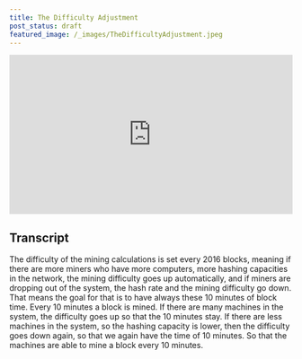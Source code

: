 ```yaml
---
title: The Difficulty Adjustment
post_status: draft
featured_image: /_images/TheDifficultyAdjustment.jpeg
---
```


<div style="padding:56.25% 0 0 0;position:relative;"><iframe src="https://player.vimeo.com/video/845889405?badge=0&amp;autopause=0&amp;player_id=0&amp;app_id=58479" frameborder="0" allow="autoplay; fullscreen; picture-in-picture" allowfullscreen style="position:absolute;top:0;left:0;width:100%;height:100%;" title="077 The Difficulty Adjustment"></iframe></div>

<div style="margin-bottom:30px;"></div>

## Transcript

The difficulty of the mining calculations is set every 2016 blocks, meaning if there are more miners who have more computers, more hashing capacities in the network, the mining difficulty goes up automatically, and if miners are dropping out of the system, the hash rate and the mining difficulty go down. That means the goal for that is to have always these 10 minutes of block time. Every 10 minutes a block is mined. If there are many machines in the system, the difficulty goes up so that the 10 minutes stay. If there are less machines in the system, so the hashing capacity is lower, then the difficulty goes down again, so that we again have the time of 10 minutes. So that the machines are able to mine a block every 10 minutes.
